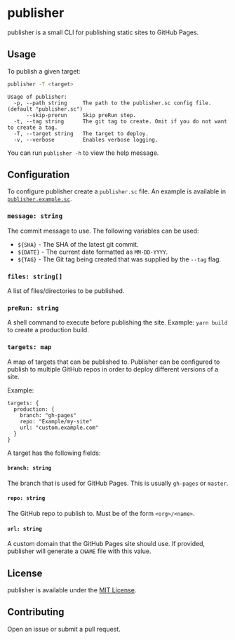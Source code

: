 # publisher

publisher is a small CLI for publishing static sites to GitHub Pages.

## Usage

To publish a given target:

```sh
publisher -T <target>
```

```
Usage of publisher:
  -p, --path string     The path to the publisher.sc config file. (default "publisher.sc")
      --skip-prerun     Skip preRun step.
  -t, --tag string      The git tag to create. Omit if you do not want to create a tag.
  -T, --target string   The target to deploy.
  -v, --verbose         Enables verbose logging.
```

You can run `publisher -h` to view the help message.

## Configuration

To configure publisher create a `publisher.sc` file. An example is available in [`publisher.example.sc`](publisher.example.sc).

### `message: string`

The commit message to use. The following variables can be used:

- `${SHA}` - The SHA of the latest git commit.
- `${DATE}` - The current date formatted as `MM-DD-YYYY`.
- `${TAG}` - The Git tag being created that was supplied by the `--tag` flag.

### `files: string[]`

A list of files/directories to be published.

### `preRun: string`

A shell command to execute before publishing the site.
Example: `yarn build` to create a production build.

### `targets: map`

A map of targets that can be published to.
Publisher can be configured to publish to multiple GitHub repos in order to deploy different versions of a site.

Example:

```sc
targets: {
  production: {
    branch: "gh-pages"
    repo: "Example/my-site"
    url: "custom.example.com"
  }
}
```

A target has the following fields:

#### `branch: string`

The branch that is used for GitHub Pages. This is usually `gh-pages` or `master`.

#### `repo: string`

The GitHub repo to publish to. Must be of the form `<org>/<name>`.

#### `url: string`

A custom domain that the GitHub Pages site should use.
If provided, publisher will generate a `CNAME` file with this value.

## License

publisher is available under the [MIT License](LICENSE).

## Contributing

Open an issue or submit a pull request.
